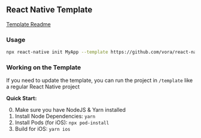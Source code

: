 ## React Native Template

[Template Readme](./template/README.md)

### Usage

```bash
npx react-native init MyApp --template https://github.com/vora/react-native-template.git
```

### Working on the Template

If you need to update the template, you can run the project in `/template` like a regular React Native project

**Quick Start:**

0. Make sure you have NodeJS & Yarn installed
1. Install Node Dependencies: `yarn`
2. Install Pods (for iOS): `npx pod-install`
3. Build for iOS: `yarn ios`
